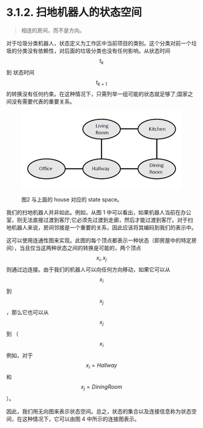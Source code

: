 # 3.1.2. 扫地机器人的状态空间

> 相连的房间，而不是方向。

对于垃圾分类机器人，状态定义为工作区中当前项目的类别。这个分类对前一个垃圾的分类没有依赖性，对后面的垃圾分类也没有任何影响。从状态时间$$t_k$$
到 状态时间$$t_{k+1}$$
的转换没有任何约束。在这种情况下，只需列举一组可能的状态就足够了;国家之间没有需要代表的重要关系。

<figure><img src="../../.gitbook/assets/image (1) (1) (1) (1) (1) (1) (1).png" alt=""><figcaption><p>图2 与上面的 house 对应的 state space。</p></figcaption></figure>

我们的扫地机器人并非如此。例如，从图 1 中可以看出，如果机器人当前在办公室，则无法直接过渡到客厅;它必须先过渡到走廊，然后才能过渡到客厅。对于扫地机器人来说，房间邻接是一个重要的关系，因此应该将其编码到我们的表示中。

这可以使用连通性图来实现。此图的每个顶点都表示一种状态（即房屋中的特定房间），当且仅当这两种状态之间的转换是可能的，两个顶点$$x_i,x_j$$
则通过边连接。由于我们的机器人可以向任何方向移动，如果它可以从$$x_i$$
到$$x_j$$
，那么它也可以从$$x_j$$
到 （$$x_i$$
例如，对于$$x_i=Hallway$$
和$$x_j=Dining Room$$
）。

因此，我们用无向图来表示状态空间。总之，状态的集合以及连接信息称为状态空间，在这种情况下，它可以由图 4 中所示的连接图表示。

